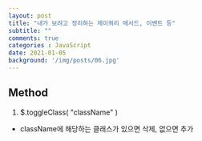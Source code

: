 ```yaml
---
layout: post
title: "내가 보려고 정리하는 제이쿼리 메서드, 이벤트 등"
subtitle: ""
comments: true
categories : JavaScript
date: 2021-01-05
background: '/img/posts/06.jpg'
---
```


## Method
1. $.toggleClass( "className" )
 - className에 해당하는 클래스가 있으면 삭제, 없으면 추가
 
